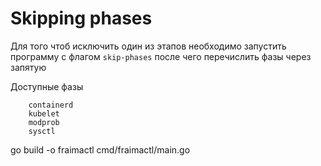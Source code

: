 # Skipping phases

Для того чтоб исключить один из этапов необходимо запустить программу с флагом `skip-phases` после чего перечислить фазы через запятую

Доступные фазы

```
    containerd
    kubelet
    modprob
    sysctl
```

go build -o fraimactl cmd/fraimactl/main.go
